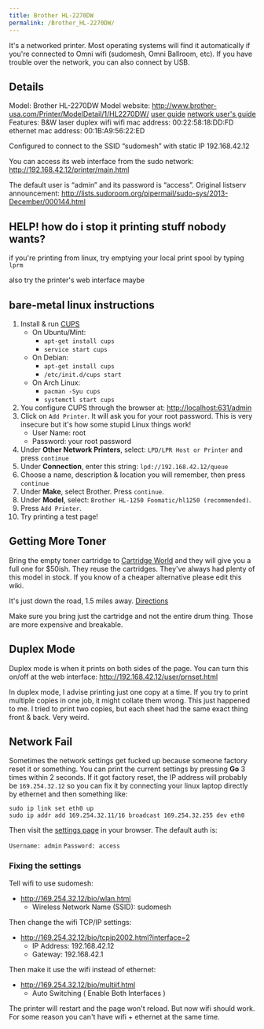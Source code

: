 ```yaml
---
title: Brother HL-2270DW
permalink: /Brother_HL-2270DW/
---
```


It's a networked printer. Most operating systems will find it automatically if you're connected to Omni wifi (sudomesh, Omni Ballroom, etc). If you have trouble over the network, you can also connect by USB.

Details
-------

Model: Brother HL-2270DW
Model website: <http://www.brother-usa.com/Printer/ModelDetail/1/HL2270DW/>
[user guide](http://www.brother-usa.com/VirData/Content/en-US/Printers/Consumer/UsersManual/UM_HL_2220_2230_2240_2240D_2270DW_EN_2640.PDF)
[network user's guide](http://www.brother-usa.com/VirData/Content/en-US/Printers/Consumer/NetworkUsersManual/NUM_HL_2270DW_EN_2639.PDF)
Features: B&W laser duplex wifi
wifi mac address: 00:22:58:18:DD:FD
ethernet mac address: 00:1B:A9:56:22:ED

Configured to connect to the SSID “sudomesh” with static IP 192.168.42.12

You can access its web interface from the sudo network: <http://192.168.42.12/printer/main.html>

The default user is “admin” and its password is “access”.
Original listserv announcement: <http://lists.sudoroom.org/pipermail/sudo-sys/2013-December/000144.html>

**HELP! how do i stop it printing stuff nobody wants?**
-------------------------------------------------------

if you're printing from linux, try emptying your local print spool by typing `lprm`

also try the printer's web interface maybe

bare-metal linux instructions
-----------------------------

1.  Install & run [CUPS](https://www.cups.org/)
    -   On Ubuntu/Mint:
        -   `apt-get install cups`
        -   `service start cups`
    -   On Debian:
        -   `apt-get install cups`
        -   `/etc/init.d/cups start`
    -   On Arch Linux:
        -   `pacman -Syu cups`
        -   `systemctl start cups`
2.  You configure CUPS through the browser at: <http://localhost:631/admin>
3.  Click on `Add Printer`. It will ask you for your root password. This is very insecure but it's how some stupid Linux things work!
    -   User Name: root
    -   Password: your root password
4.  Under **Other Network Printers**, select: `LPD/LPR Host or Printer` and press `continue`
5.  Under **Connection**, enter this string: `lpd://192.168.42.12/queue`
6.  Choose a name, description & location you will remember, then press `continue`
7.  Under **Make**, select Brother. Press `continue`.
8.  Under **Model**, select: `Brother HL-1250 Foomatic/hl1250 (recommended)`.
9.  Press `Add Printer`.
10. Try printing a test page!

Getting More Toner
------------------

Bring the empty toner cartridge to [Cartridge World](http://www.yelp.com/biz/cartridge-world-oakland) and they will give you a full one for $50ish. They reuse the cartridges. They've always had plenty of this model in stock. If you know of a cheaper alternative please edit this wiki.

It's just down the road, 1.5 miles away. [Directions](https://www.google.com/maps/dir/Sudo+Room/Cartridge+World+Rockridge)

Make sure you bring just the cartridge and not the entire drum thing. Those are more expensive and breakable.

Duplex Mode
-----------

Duplex mode is when it prints on both sides of the page. You can turn this on/off at the web interface: <http://192.168.42.12/user/prnset.html>

In duplex mode, I advise printing just one copy at a time. If you try to print multiple copies in one job, it might collate them wrong. This just happened to me. I tried to print two copies, but each sheet had the same exact thing front & back. Very weird.

Network Fail
------------

Sometimes the network settings get fucked up because someone factory reset it or something. You can print the current settings by pressing **Go** 3 times within 2 seconds. If it got factory reset, the IP address will probably be `169.254.32.12` so you can fix it by connecting your linux laptop directly by ethernet and then something like:

`sudo ip link set eth0 up`
`sudo ip addr add 169.254.32.11/16 broadcast 169.254.32.255 dev eth0`

Then visit the [settings page](http://169.254.32.12/printer/main.html) in your browser. The default auth is:

`Username: admin`
`Password: access`

### Fixing the settings

Tell wifi to use sudomesh:

-   <http://169.254.32.12/bio/wlan.html>
    -   Wireless Network Name (SSID): sudomesh

Then change the wifi TCP/IP settings:

-   <http://169.254.32.12/bio/tcpip2002.html?interface=2>
    -   IP Address: 192.168.42.12
    -   Gateway: 192.168.42.1

Then make it use the wifi instead of ethernet:

-   <http://169.254.32.12/bio/multiif.html>
    -   Auto Switching ( Enable Both Interfaces )

The printer will restart and the page won't reload. But now wifi should work. For some reason you can't have wifi + ethernet at the same time.